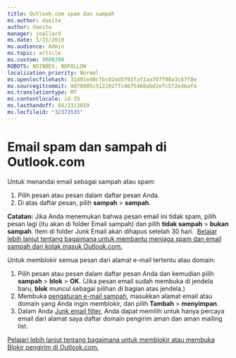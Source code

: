 ```yaml
---
title: Outlook.com spam dan sampah
ms.author: daeite
author: daeite
manager: joallard
ms.date: 3/21/2019
ms.audience: Admin
ms.topic: article
ms.custom: 9000290
ROBOTS: NOINDEX, NOFOLLOW
localization_priority: Normal
ms.openlocfilehash: 31d81e48cfbc02ad5f93faf1aa707f98a3c67f8e
ms.sourcegitcommit: 9d78905c512192ffc4675468abd2efc5f2e4baf4
ms.translationtype: MT
ms.contentlocale: id-ID
ms.lasthandoff: 04/23/2019
ms.locfileid: "32373535"
---
```

# <a name="spam-and-junk-email-in-outlookcom"></a>Email spam dan sampah di Outlook.com

Untuk menandai email sebagai sampah atau spam:

1. Pilih pesan atau pesan dalam daftar pesan Anda.
1. Di atas daftar pesan, pilih **sampah** > **sampah**.

**Catatan:** Jika Anda menemukan bahwa pesan email ini tidak spam, pilih pesan lagi (itu akan di folder Email sampah) dan pilih **tidak sampah** > **bukan sampah**. Item di folder Junk Email akan dihapus setelah 30 hari.  [Belajar lebih lanjut tentang bagaimana untuk membantu menjaga spam dan email sampah dari kotak masuk Outlook.com.](https://support.office.com/article/a3ece97b-82f8-4a5e-9ac3-e92fa6427ae4)

Untuk memblokir semua pesan dari alamat e-mail tertentu atau domain:

1. Pilih pesan atau pesan dalam daftar pesan Anda dan kemudian pilih **sampah** > **blok** > **OK**. (Jika pesan email sudah membuka di jendela baru, **blok** muncul sebagai pilihan di bagian atas jendela.)
1. Membuka [pengaturan e-mail sampah](https://outlook.live.com/mail/options/mail/junkEmail/blockedSendersAndDomainsV2), masukkan alamat email atau domain yang Anda ingin memblokir, dan pilih **Tambah** > **menyimpan**.
1. Dalam Anda [Junk email filter](https://outlook.live.com/mail/options/mail/junkEmail/filtersOption), Anda dapat memilih untuk hanya percaya email dari alamat saya daftar domain pengirim aman dan aman mailing list.

[Pelajari lebih lanjut tentang bagaimana untuk memblokir atau membuka Blokir pengirim di Outlook.com.](https://support.office.com/article/afba1c94-77bb-4f50-8b85-057cf52f4d5e)